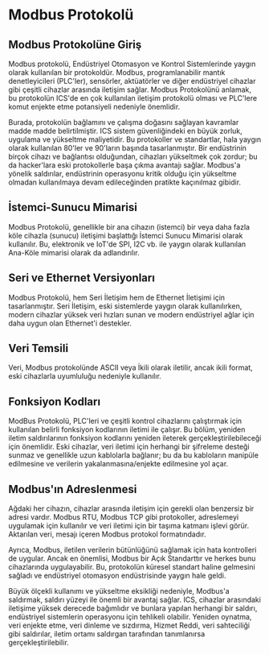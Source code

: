 # Modbus Protokolü

## Modbus Protokolüne Giriş

Modbus protokolü, Endüstriyel Otomasyon ve Kontrol Sistemlerinde yaygın olarak kullanılan bir protokoldür. Modbus, programlanabilir mantık denetleyicileri (PLC'ler), sensörler, aktüatörler ve diğer endüstriyel cihazlar gibi çeşitli cihazlar arasında iletişim sağlar. Modbus Protokolünü anlamak, bu protokolün ICS'de en çok kullanılan iletişim protokolü olması ve PLC'lere komut enjekte etme potansiyeli nedeniyle önemlidir.

Burada, protokolün bağlamını ve çalışma doğasını sağlayan kavramlar madde madde belirtilmiştir. ICS sistem güvenliğindeki en büyük zorluk, uygulama ve yükseltme maliyetidir. Bu protokoller ve standartlar, hala yaygın olarak kullanılan 80'ler ve 90'ların başında tasarlanmıştır. Bir endüstrinin birçok cihazı ve bağlantısı olduğundan, cihazları yükseltmek çok zordur; bu da hacker'lara eski protokollerle başa çıkma avantajı sağlar. Modbus'a yönelik saldırılar, endüstrinin operasyonu kritik olduğu için yükseltme olmadan kullanılmaya devam edileceğinden pratikte kaçınılmaz gibidir.

## İstemci-Sunucu Mimarisi

Modbus Protokolü, genellikle bir ana cihazın (istemci) bir veya daha fazla köle cihazla (sunucu) iletişimi başlattığı İstemci Sunucu Mimarisi olarak kullanılır. Bu, elektronik ve IoT'de SPI, I2C vb. ile yaygın olarak kullanılan Ana-Köle mimarisi olarak da adlandırılır.

## Seri ve Ethernet Versiyonları

Modbus Protokolü, hem Seri İletişim hem de Ethernet İletişimi için tasarlanmıştır. Seri İletişim, eski sistemlerde yaygın olarak kullanılırken, modern cihazlar yüksek veri hızları sunan ve modern endüstriyel ağlar için daha uygun olan Ethernet'i destekler.

## Veri Temsili

Veri, Modbus protokolünde ASCII veya İkili olarak iletilir, ancak ikili format, eski cihazlarla uyumluluğu nedeniyle kullanılır.

## Fonksiyon Kodları

ModBus Protokolü, PLC'leri ve çeşitli kontrol cihazlarını çalıştırmak için kullanılan belirli fonksiyon kodlarının iletimi ile çalışır. Bu bölüm, yeniden iletim saldırılarının fonksiyon kodlarını yeniden ileterek gerçekleştirilebileceği için önemlidir. Eski cihazlar, veri iletimi için herhangi bir şifreleme desteği sunmaz ve genellikle uzun kablolarla bağlanır; bu da bu kabloların manipüle edilmesine ve verilerin yakalanmasına/enjekte edilmesine yol açar.

## Modbus'ın Adreslenmesi

Ağdaki her cihazın, cihazlar arasında iletişim için gerekli olan benzersiz bir adresi vardır. Modbus RTU, Modbus TCP gibi protokoller, adreslemeyi uygulamak için kullanılır ve veri iletimi için bir taşıma katmanı işlevi görür. Aktarılan veri, mesajı içeren Modbus protokol formatındadır.

Ayrıca, Modbus, iletilen verilerin bütünlüğünü sağlamak için hata kontrolleri de uygular. Ancak en önemlisi, Modbus bir Açık Standarttır ve herkes bunu cihazlarında uygulayabilir. Bu, protokolün küresel standart haline gelmesini sağladı ve endüstriyel otomasyon endüstrisinde yaygın hale geldi.

Büyük ölçekli kullanımı ve yükseltme eksikliği nedeniyle, Modbus'a saldırmak, saldırı yüzeyi ile önemli bir avantaj sağlar. ICS, cihazlar arasındaki iletişime yüksek derecede bağımlıdır ve bunlara yapılan herhangi bir saldırı, endüstriyel sistemlerin operasyonu için tehlikeli olabilir. Yeniden oynatma, veri enjekte etme, veri dinleme ve sızdırma, Hizmet Reddi, veri sahteciliği gibi saldırılar, iletim ortamı saldırgan tarafından tanımlanırsa gerçekleştirilebilir.

